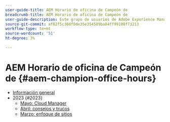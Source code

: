 ```yaml
---
user-guide-title: AEM Horario de oficina de Campeón de
breadcrumb-title: AEM Horario de oficina de Campeón de
user-guide-description: Este grupo de usuarios de Adobe Experience Manager AEM (AEMUG) se ve facilitado por la clase de campeones de la temporada 2022-2023 de la categoría de campeones de la categoría de. Los Campeones utilizarán esta AEMUG como plataforma para sus horarios de oficina mensuales
source-git-commit: af82f5c366f0de35e354589ba84ff99108f73213
workflow-type: tm+mt
source-wordcount: '51'
ht-degree: 3%

---
```



# AEM Horario de oficina de Campeón de {#aem-champion-office-hours}

+ [Información general](overview.md)
+ 2023 {#2023}
   + [Mayo: Cloud Manager](2023/may.md)
   + [Abril: consejos y trucos](2023/april.md)
   + [Marzo: enfoque de sitios](2023/march.md)

